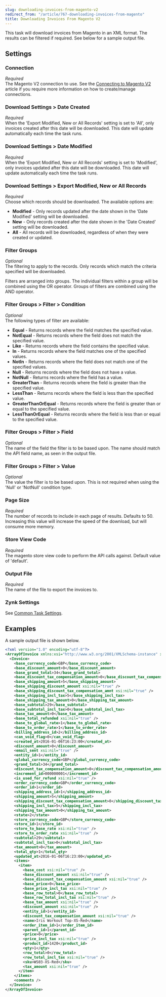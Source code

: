 ```yaml
---
slug: downloading-invoices-from-magento-v2
redirect_from: "/article/767-downloading-invoices-from-magento"
title: Downloading Invoices From Magento V2
---
```

This task will download invoices from Magento in an XML format. The results can be filtered if required. See below for a sample output file.

## Settings
### Connection
_Required_  
The Magento V2 connection to use. See the [Connecting to Magento V2](connecting-to-magento-v2) article if you require more information on how to create/manage connections.

### Download Settings > Date Created
_Required_  
When the 'Export Modified, New or All Records' setting is set to 'All', only invoices created after this date will be downloaded. This date will update automatically each time the task runs.

### Download Settings > Date Modified
_Required_  
When the 'Export Modified, New or All Records' setting is set to 'Modified', only invoices updated after this date will be downloaded. This date will update automatically each time the task runs.

### Download Settings > Export Modified, New or All Records
_Required_  
Choose which records should be downloaded. The available options are:

* __Modified__ - Only records updated after the date shown in the 'Date Modified' setting will be downloaded.
* __New__ - Only records created after the date shown in the 'Date Created' setting will be downloaded.
* __All__ - All records will be downloaded, regardless of when they were created or updated.

### Filter Groups
_Optional_  
The filtering to apply to the records. Only records which match the criteria specified will be downloaded.

Filters are arranged into groups. The individual filters within a group will be combined using the OR operator. Groups of filters are combined using the AND operator.

### Filter Groups > Filter > Condition
_Optional_  
The following types of filter are available:

* __Equal__ - Returns records where the field matches the specified value.
* __NotEqual__ - Returns records where the field does not match the specified value.
* __Like__ - Returns records where the field contains the specified value.
* __In__ - Returns records where the field matches one of the specified values.
* __NotIn__ - Returns records where the field does not match one of the specified values.
* __Null__ - Returns records where the field does not have a value.
* __NotNull__ - Returns records where the field has a value.
* __GreaterThan__ - Returns records where the field is greater than the specified value.
* __LessThan__ - Returns records where the field is less than the specified value.
* __GreaterThanOrEqual__ - Returns records where the field is greater than or equal to the specified value.
* __LessThanOrEqual__ - Returns records where the field is less than or equal to the specified value.

### Filter Groups > Filter > Field
_Optional_  
The name of the field the filter is to be based upon. The name should match the API field name, as seen in the output file.

### Filter Groups > Filter > Value
_Optional_  
The value the filter is to be based upon. This is not required when using the 'Null' or 'NotNull' condition type.

### Page Size
_Required_  
The number of records to include in each page of results. Defaults to 50. Increasing this value will increase the speed of the download, but will consume more memory.

### Store View Code
_Required_  
The magento store view code to perform the API calls against. Default value of 'default'.

### Output File
_Required_  
The name of the file to export the invoices to.

### Zynk Settings
See [Common Task Settings](common-task-settings).

## Examples
A sample output file is shown below.
```xml
<?xml version="1.0" encoding="utf-8"?>
<ArrayOfInvoice xmlns:xsi="http://www.w3.org/2001/XMLSchema-instance" xmlns:xsd="http://www.w3.org/2001/XMLSchema">
  <Invoice>
    <base_currency_code>GBP</base_currency_code>
    <base_discount_amount>0</base_discount_amount>
    <base_grand_total>34</base_grand_total>
    <base_discount_tax_compensation_amount>0</base_discount_tax_compensation_amount>
    <base_shipping_amount>5</base_shipping_amount>
    <base_shipping_discount_amount xsi:nil="true" />
    <base_shipping_discount_tax_compensation_amnt xsi:nil="true" />
    <base_shipping_incl_tax>5</base_shipping_incl_tax>
    <base_shipping_tax_amount>0</base_shipping_tax_amount>
    <base_subtotal>29</base_subtotal>
    <base_subtotal_incl_tax>0</base_subtotal_incl_tax>
    <base_tax_amount>0</base_tax_amount>
    <base_total_refunded xsi:nil="true" />
    <base_to_global_rate>1</base_to_global_rate>
    <base_to_order_rate>1</base_to_order_rate>
    <billing_address_id>2</billing_address_id>
    <can_void_flag>0</can_void_flag>
    <created_at>2016-01-06T16:23:00</created_at>
    <discount_amount>0</discount_amount>
    <email_sent xsi:nil="true" />
    <entity_id>1</entity_id>
    <global_currency_code>GBP</global_currency_code>
    <grand_total>34</grand_total>
    <discount_tax_compensation_amount>0</discount_tax_compensation_amount>
    <increment_id>000000001</increment_id>
    <is_used_for_refund xsi:nil="true" />
    <order_currency_code>GBP</order_currency_code>
    <order_id>1</order_id>
    <shipping_address_id>1</shipping_address_id>
    <shipping_amount>5</shipping_amount>
    <shipping_discount_tax_compensation_amount>0</shipping_discount_tax_compensation_amount>
    <shipping_incl_tax>5</shipping_incl_tax>
    <shipping_tax_amount>0</shipping_tax_amount>
    <state>2</state>
    <store_currency_code>GBP</store_currency_code>
    <store_id>1</store_id>
    <store_to_base_rate xsi:nil="true" />
    <store_to_order_rate xsi:nil="true" />
    <subtotal>29</subtotal>
    <subtotal_incl_tax>0</subtotal_incl_tax>
    <tax_amount>0</tax_amount>
    <total_qty>1</total_qty>
    <updated_at>2016-01-06T16:23:00</updated_at>
    <items>
      <item>
        <base_cost xsi:nil="true" />
        <base_discount_amount xsi:nil="true" />
        <base_discount_tax_compensation_amount xsi:nil="true" />
        <base_price>0</base_price>
        <base_price_incl_tax xsi:nil="true" />
        <base_row_total>0</base_row_total>
        <base_row_total_incl_tax xsi:nil="true" />
        <base_tax_amount xsi:nil="true" />
        <discount_amount xsi:nil="true" />
        <entity_id>1</entity_id>
        <discount_tax_compensation_amount xsi:nil="true" />
        <name>Iris Workout Top-XS-Red</name>
        <order_item_id>1</order_item_id>
        <parent_id>1</parent_id>
        <price>0</price>
        <price_incl_tax xsi:nil="true" />
        <product_id>1420</product_id>
        <qty>1</qty>
        <row_total>0</row_total>
        <row_total_incl_tax xsi:nil="true" />
        <sku>WS03-XS-Red</sku>
        <tax_amount xsi:nil="true" />
      </item>
    </items>
    <comments />
  </Invoice>
</ArrayOfInvoice>
```

